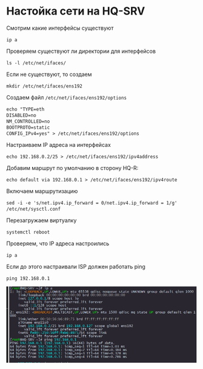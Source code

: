 # Настойка сети на HQ-SRV

Смотрим какие интерфейсы существуют

```
ip a
```

Проверяем существуют ли директории для интерфейсов

```
ls -l /etc/net/ifaces/
```

Если не существуют, то создаем 

```
mkdir /etc/net/ifaces/ens192
```

Создаем файл `/etc/net/ifaces/ens192/options`

```
echo "TYPE=eth
DISABLED=no
NM_CONTROLLED=no
BOOTPROTO=static
CONFIG_IPv4=yes" > /etc/net/ifaces/ens192/options
```

Настраиваем IP адреса на интерфейсах

```
echo 192.168.0.2/25 > /etc/net/ifaces/ens192/ipv4address
```

Добавим маршрут по умолчанию в сторону HQ-R:

```
echo default via 192.168.0.1 > /etc/net/ifaces/ens192/ipv4route
```

Включаем маршрутизацию

```
sed -i -e 's/net.ipv4.ip_forward = 0/net.ipv4.ip_forward = 1/g' /etc/net/sysctl.conf
```

Перезагружаем виртуалку

```
systemctl reboot
```

Проверяем, что IP адреса настроились

```
ip a
```

Если до этого настраивали ISP должен работать ping

```
ping 192.168.0.1
```

<p align="center">
  <img src="./pic7.png">
</p>
